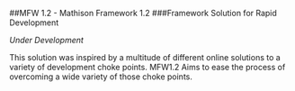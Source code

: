 ##MFW 1.2 - Mathison Framework 1.2
###Framework Solution for Rapid Development

*Under Development*

This solution was inspired by a multitude of different online solutions to a variety of development choke points. MFW1.2 Aims to ease the process of overcoming a wide variety of those choke points.
